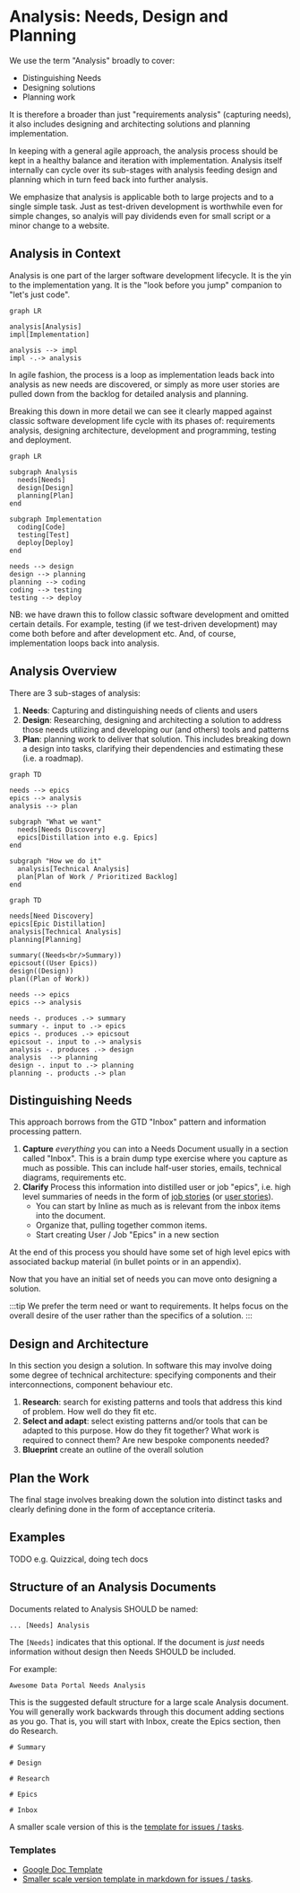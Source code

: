 # Analysis: Needs, Design and Planning

We use the term "Analysis" broadly to cover:

* Distinguishing Needs
* Designing solutions
* Planning work

It is therefore a broader than just "requirements analysis" (capturing needs), it also includes designing and architecting solutions and planning implementation.

In keeping with a general agile approach, the analysis process should be kept in a healthy balance and iteration with implementation. Analysis itself internally can cycle over its sub-stages with analysis feeding design and planning which in turn feed back into further analysis.

We emphasize that analysis is applicable both to large projects and to a single simple task. Just as test-driven development is worthwhile even for simple changes, so analyis will pay dividends even for small script or a minor change to a website.

## Analysis in Context

Analysis is one part of the larger software development lifecycle. It is the yin to the implementation yang. It is the "look before you jump" companion to "let's just code".

```mermaid
graph LR

analysis[Analysis]
impl[Implementation]

analysis --> impl
impl -.-> analysis
```

In agile fashion, the process is a loop as implementation leads back into analysis as new needs are discovered, or simply as more user stories are pulled down from the backlog for detailed analysis and planning.

Breaking this down in more detail we can see it clearly mapped against classic software development life cycle with its phases of: requirements analysis, designing architecture, development and programming, testing and deployment.

```mermaid
graph LR

subgraph Analysis
  needs[Needs]
  design[Design]
  planning[Plan]
end

subgraph Implementation
  coding[Code]
  testing[Test]
  deploy[Deploy]
end

needs --> design
design --> planning
planning --> coding
coding --> testing
testing --> deploy
```

NB: we have drawn this to follow classic software development and omitted certain details. For example, testing (if we test-driven development) may come both before and after development etc. And, of course, implementation loops back into analysis.


## Analysis Overview

There are 3 sub-stages of analysis:

1. **Needs**: Capturing and distinguishing needs of clients and users
2. **Design**: Researching, designing and architecting a solution to address those needs utilizing and developing our (and others) tools and patterns
3. **Plan**: planning work to deliver that solution. This includes breaking down a design into tasks, clarifying their dependencies and estimating these (i.e. a roadmap).

```mermaid
graph TD

needs --> epics
epics --> analysis
analysis --> plan

subgraph "What we want"
  needs[Needs Discovery]
  epics[Distillation into e.g. Epics]
end

subgraph "How we do it"
  analysis[Technical Analysis]
  plan[Plan of Work / Prioritized Backlog]
end
```

```mermaid
graph TD

needs[Need Discovery]
epics[Epic Distillation]
analysis[Technical Analysis]
planning[Planning]

summary((Needs<br/>Summary))
epicsout((User Epics))
design((Design))
plan((Plan of Work))

needs --> epics
epics --> analysis

needs -. produces .-> summary
summary -. input to .-> epics
epics -. produces .-> epicsout
epicsout -. input to .-> analysis
analysis -. produces .-> design
analysis  --> planning
design -. input to .-> planning
planning -. products .-> plan
```

## Distinguishing Needs

This approach borrows from the GTD "Inbox" pattern and information processing pattern.

1. **Capture** *everything* you can into a Needs Document usually in a section called "Inbox". This is a brain dump type exercise where you capture as much as possible. This can include half-user stories, emails, technical diagrams, requirements etc.
2. **Clarify** Process this information into distilled user or job "epics", i.e. high level summaries of needs in the form of [job stories][] (or [user stories][]).
    * You can start by Inline as much as is relevant from the inbox items into the document.
    * Organize that, pulling together common items.
    * Start creating User / Job "Epics" in a new section

At the end of this process you should have some set of high level epics with associated backup material (in bullet points or in an appendix).

Now that you have an initial set of needs you can move onto designing a solution.

:::tip
We prefer the term need or want to requirements. It helps focus on the overall desire of the user rather than the specifics of a solution.
:::

[job stories]: /job-stories/
[user stories]: /user-stories/


## Design and Architecture

In this section you design a solution. In software this may involve doing some degree of technical architecture: specifying components and their interconnections, component behaviour etc.

1. **Research**: search for existing patterns and tools that address this kind of problem. How well do they fit etc.
2. **Select and adapt**: select existing patterns and/or tools that can be adapted to this purpose. How do they fit together? What work is required to connect them? Are new bespoke components needed?
3. **Blueprint** create an outline of the overall solution


## Plan the Work

The final stage involves breaking down the solution into distinct tasks and clearly defining done in the form of acceptance criteria.


## Examples

TODO e.g. Quizzical, doing tech docs


## Structure of an Analysis Documents

Documents related to Analysis SHOULD be named:

`... [Needs] Analysis`

The `[Needs]` indicates that this optional. If the document is *just* needs information without design then Needs SHOULD be included.

For example:

`Awesome Data Portal Needs Analysis`

This is the suggested default structure for a large scale Analysis document. You will generally work backwards through this document adding sections as you go. That is, you will start with Inbox, create the Epics section, then do Research.

```
# Summary

# Design

# Research 

# Epics

# Inbox
```

A smaller scale version of this is the [template for issues / tasks][issues].

[issues]: /issues-tasks/

### Templates

* [Google Doc Template][template]
* [Smaller scale version template in markdown for issues / tasks][issues].

[template]: https://docs.google.com/document/d/1a_KTb2d70odrl1EF12AOQ0zzfxlVcHObnUPhhdFtCAw/edit#

<mermaid />

